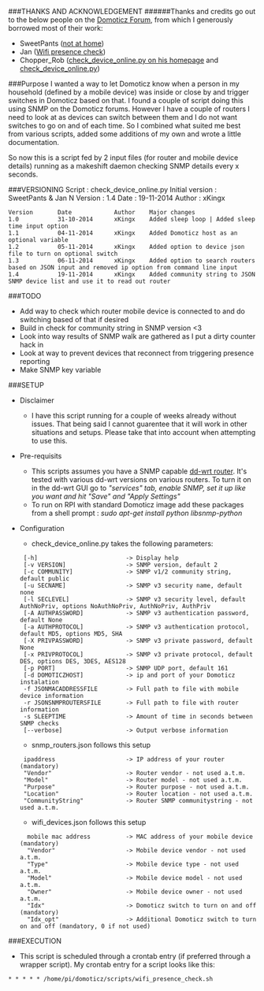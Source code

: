 ###THANKS AND ACKNOWLEDGEMENT
######Thanks and credits go out to the below people on the [Domoticz Forum](http://www.domoticz.com/forum/index.php), from which I generously borrowed most of their work:
* SweetPants ([not at home](http://www.domoticz.com/forum/viewtopic.php?f=31&t=279))
* Jan ([Wifi presence check]( http://www.domoticz.com/forum/viewtopic.php?f=11&t=1713))
* Chopper_Rob ([check_device_online.py on his homepage](https://www.chopperrob.nl/domoticz/5-report-devices-online-status-to-domoticz) and [check_device_online.py](http://www.domoticz.com/forum/viewtopic.php?f=23&t=2595))

###Purpose
I wanted a way to let Domoticz know when a person in my household (defined by a mobile device) was inside or close by and trigger switches in Domoticz based on that. I found a couple of script doing this using SNMP on the Domoticz forums. However I have a couple of routers I need to look at as devices can switch between them and I do not want switches to go on and of each time. So I combined what suited me best from various scripts, added some additions of my own and wrote a little documentation.

So now this is a script fed by 2 input files (for router and mobile device details) running as a makeshift daemon checking SNMP details every x seconds.

###VERSIONING
Script : check_device_online.py
Initial version : SweetPants & Jan N
Version : 1.4
Date : 19-11-2014
Author : xKingx

```
Version       Date            Author    Major changes
1.0           31-10-2014      xKingx    Added sleep loop | Added sleep time input option
1.1           04-11-2014      xKingx    Added Domoticz host as an optional variable
1.2           05-11-2014      xKingx    Added option to device json file to turn on optional switch
1.3           06-11-2014      xKingx    Added option to search routers based on JSON input and removed ip option from command line input
1.4           19-11-2014      xKingx    Added community string to JSON SNMP device list and use it to read out router
```

###TODO
* Add way to check which router mobile device is connected to and do switching based of that if desired
* Build in check for community string in SNMP version <3
* Look into way results of SNMP walk are gathered as I put a dirty counter hack in
* Look at way to prevent devices that reconnect from triggering presence reporting
* Make SNMP key variable

###SETUP
* Disclaimer
  - I have this script running for a couple of weeks already without issues. That being said I cannot guarentee that it will work in other situations and setups. Please take that into account when attempting to use this.

* Pre-requisits
  - This scripts assumes you have a SNMP capable [dd-wrt router](http://dd-wrt.com/). It's tested with various dd-wrt versions on various routers.
    To turn it on in the dd-wrt GUI go to *"services" tab, enable SNMP, set it up like you want and hit "Save" and "Apply Settings"*
  - To run on RPI with standard Domoticz image add these packages from a shell prompt : *sudo apt-get install python libsnmp-python*

* Configuration
  - check_device_online.py takes the following parameters:
  ```
   [-h]                         -> Display help
   [-v VERSION]                 -> SNMP version, default 2 
   [-c COMMUNITY]               -> SNMP v1/2 community string, default public 
   [-u SECNAME]                 -> SNMP v3 security name, default none 
   [-l SECLEVEL]                -> SNMP v3 security level, default AuthNoPriv, options NoAuthNoPriv, AuthNoPriv, AuthPriv
   [-A AUTHPASSWORD]            -> SNMP v3 authentication password, default None
   [-a AUTHPROTOCOL]            -> SNMP v3 authentication protocol, default MD5, options MD5, SHA  
   [-X PRIVPASSWORD]            -> SNMP v3 private password, default None 
   [-x PRIVPROTOCOL]            -> SNMP v3 private protocol, default DES, options DES, 3DES, AES128 
   [-p PORT]                    -> SNMP UDP port, default 161 
   [-d DOMOTICZHOST]            -> ip and port of your Domoticz instalation
   -f JSONMACADDRESSFILE        -> Full path to file with mobile device information
   -r JSONSNMPROUTERSFILE       -> Full path to file with router information
   -s SLEEPTIME                 -> Amount of time in seconds between SNMP checks
   [--verbose]                  -> Output verbose information
  ```

  - snmp_routers.json follows this setup
  ```
   ipaddress                    -> IP address of your router (mandatory)
   "Vendor"                     -> Router vendor - not used a.t.m.
   "Model"                      -> Router model - not used a.t.m.
   "Purpose"                    -> Router purpose - not used a.t.m.
   "Location"                   -> Router location - not used a.t.m.
   "CommunityString"            -> Router SNMP communitystring - not used a.t.m.
  ```

  - wifi_devices.json follows this setup
  ```
    mobile mac address          -> MAC address of your mobile device (mandatory)
    "Vendor"                    -> Mobile device vendor - not used a.t.m.
    "Type"                      -> Mobile device type - not used a.t.m.
    "Model"                     -> Mobile device model - not used a.t.m.
    "Owner"                     -> Mobile device owner - not used a.t.m.
    "Idx"                       -> Domoticz switch to turn on and off (mandatory)
    "Idx_opt"                   -> Additional Domoticz switch to turn on and off (mandatory, 0 if not used)
  ```

###EXECUTION
* This script is scheduled through a crontab entry (if preferred through a wrapper script). My crontab entry for a script looks like this:

`* * * * * /home/pi/domoticz/scripts/wifi_presence_check.sh`
